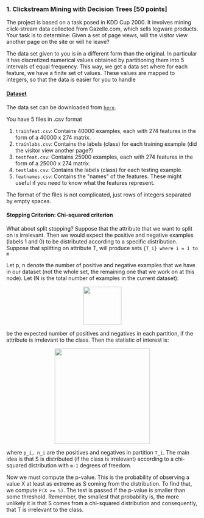 <h3>1. Clickstream Mining with Decision Trees [50 points]</h3>
    <p>The project is based on a task posed in KDD Cup 2000. It involves mining click-stream data collected from Gazelle.com, which sells legware products. Your task is to determine: Given a set of page views, will the visitor view another page on the site or will he leave?</p>
    <p>The data set given to you is in a different form than the original. In particular it has discretized numerical values obtained by partitioning them into 5 intervals of equal frequency. This way, we get a data set where for each feature, we have a finite set of values. These values are mapped to integers, so that the data is easier for you to handle</p>
		<h4><u>Dataset</u></h4>
    <p>The data set can be downloaded from <code><a href="project05/clickstream-data.tar.gz">here</a></code>.</p>
		<p>You have 5 files in .csv format</p>
    <ol>
	  	<li><code>trainfeat.csv</code>: Contains 40000 examples, each with 274 features in the form of a 40000 x 274 matrix.</li>
	  	<li><code>trainlabs.csv</code>: Contains the labels (class) for each training example (did the visitor view another page?)</li>
	  	<li><code>testfeat.csv</code>: Contains 25000 examples, each with 274 features in the form of a 25000 x 274 matrix.</li>
			<li><code>testlabs.csv</code>: Contains the labels (class) for each testing example.</li>
			<li><code>featnames.csv</code>: Contains the "names" of the features. These might useful if you need to know what the features represent.</li>
  	</ol>
		<p>The format of the files is not complicated, just rows of integers separated by empty spaces.</p>
		<h4>Stopping Criterion: Chi-squared criterion</h4>
		<p>What about split stopping? Suppose that the attribute that we want to split on is irrelevant. Then we would expect the positive and negative examples (labels 1 and 0) to be distributed according to a specific distribution. Suppose that splitting on attribute T, will produce sets <code>{T_i} where i = 1 to m</code></p>
		<p>Let p, n denote the number of positive and negative examples that we have in our dataset (not the whole set, the remaining one that we work on at this node). Let (N is the total number of examples in the current dataset):</p>
		<center><img src="project05/pn_samples.png" width="100px"></center>
		<p>be the expected number of positives and negatives in each partition, if the attribute is irrelevant to the class. Then the statistic of interest is:</p>
		<center><img src="project05/statistic.png" width="250px"></center>
		<p>where <code>p_i, n_i</code> are the positives and negatives in partition <code>T_i</code>. The main idea is that S is distributed (if the class is irrelevant) according to a chi-squared distribution with <code>m-1</code> degrees of freedom.</p>
		<p>Now we must compute the p-value. This is the probability of observing a value X at least as extreme as S coming from the distribution. To find that, we compute <code>P(X >= S)</code>. The test is passed if the p-value is smaller than some threshold. Remember, the smallest that probability is, the more unlikely it is that S comes from a chi-squared distribution and consequently, that T is irrelevant to the class.</p>
		